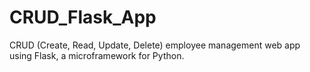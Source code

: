 # CRUD_Flask_App
CRUD (Create, Read, Update, Delete) employee management web app using Flask, a microframework for Python.
